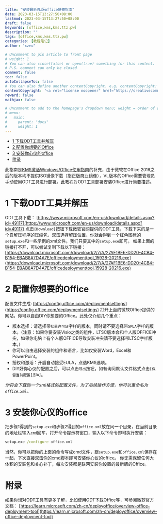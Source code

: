 ```yaml
---
title: "安装最新VL版office快捷指南"
date: 2023-03-15T13:27:50+08:00
lastmod: 2023-03-15T13:27:50+08:00
draft: false
keywords: [office,kms,kms.ttz.pw]
description: ""
tags: [office,kms,kms.ttz.pw]
categories: [教程笔记]
author: "xzeu"

# Uncomment to pin article to front page
# weight: 1
# You can also close(false) or open(true) something for this content.
# P.S. comment can only be closed
comment: false
toc: false
autoCollapseToc: false
# You can also define another contentCopyright. e.g. contentCopyright: "This is another copyright."
contentCopyright: '<a rel="license noopener" href="https://creativecommons.org/licenses/by-nc-nd/4.0/" target="_blank">CC BY-NC-ND 4.0 / 转载文章请保留链接。</a>'
reward: false
mathjax: false

# Uncomment to add to the homepage's dropdown menu; weight = order of article
# menu:
#   main:
#     parent: "docs"
#     weight: 1
---
```

- [1 下载ODT工具并解压](#1-下载odt工具并解压)
- [2 配置你想要的Office](#2-配置你想要的office)
- [3 安装你心仪的office](#3-安装你心仪的office)
- [附录](#附录)

此指南是[KMS激活Windows/Office使用指南](/post/kms/)的补充，由于微软在Office 2016之后的版本均不提供ISO镜像下载（指正版商业镜像），VL版本的Office需要管理员手动使用ODT工具进行部署。此教程对ODT工具部署安装Office进行简要描述。
<!--more-->
# 1 下载ODT工具并解压

ODT工具下载： [https://www.microsoft.com/en-us/download/details.aspx?id=49117](https://www.microsoft.com/en-us/download/details.aspx?id=49117)
点击`[Download]`按钮下载微软官网提供的ODT工具，下载下来的是一个自解压程序的压缩包，双击选择解压位置，你就会得到一个红色图标的`setup.exe`和一些示例的xml文件。我们只要其中的`setup.exe`即可。
如果上面的链接打不开，可以尝试复制下载以下链接：
[https://download.microsoft.com/download/2/7/A/27AF1BE6-DD20-4CB4-B154-EBAB8A7D4A7E/officedeploymenttool_15928-20216.exe](https://download.microsoft.com/download/2/7/A/27AF1BE6-DD20-4CB4-B154-EBAB8A7D4A7E/officedeploymenttool_15928-20216.exe)

# 2 配置你想要的Office

配置文件生成: [https://config.office.com/deploymentsettings](https://config.office.com/deploymentsettings)
打开上面的微软Office提供的网站，你可以自由DIY你想要的Office。此处仅介绍几个重点：

- 版本选择：请选择带`批量许可证`字样的版本，同时请不要选择带`SPLA`字样的版本。（注意：如果你要安装Visio之类的组件，LTSC版本会和个人版OFFICE冲突，如果你电脑上有个人版OFFICE导致安装冲突请不要选择带LTSC字样版本。）
- 你可以自由选择安装的组件和语言，比如仅安装Word，Excel和PowerPoint。
- 授权和激活：开启自动接受EULA，点选KMS选项。
- DIY好你心仪的配置之后，可以点击`导出`按钮，如有询问默认文件格式点击`[保留当前配置]`即可。

*你将会下载到一个xml格式的配置文件，为了后续操作方便，你可以重命名为`office.xml`。*

# 3 安装你心仪的office

把步骤1得到的`setup.exe`和步骤2得到的`office.xml`放在同一个目录，在当前目录的地址栏输入`cmd`回车，打开命令提示符窗口，输入以下命令即可执行安装：

```cmd
setup.exe /configure office.xml
```

当然，你可以把你的上面的命令写成cmd文件，跟`setup.exe`和`office.xml`保存在一起，下次直接双击你的cmd脚本即可安装你心仪的office。
你无需保留任何大体积的安装包和关心补丁，每次安装都是联网安装你设置的最新版的Office。

# 附录

如果你想对ODT工具有更多了解，比如使用ODT下载Office等，可参阅微软官方文档：
[https://learn.microsoft.com/zh-cn/deployoffice/overview-office-deployment-tool](https://learn.microsoft.com/zh-cn/deployoffice/overview-office-deployment-tool)
